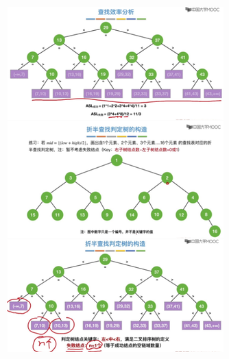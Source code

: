 <!--
 * @Author: D_bxg
 * @Date: 2021-10-29 17:24:48
 * @LastEditors: D_bxg
 * @LastEditTime: 2021-10-29 17:30:56
 * @Description: file content
 * @FilePath: \Ce:\Code\Data-Structures-and-Algorithms\data-structures-and-algorithms\c\4 Algorithm\4.1 Search\4.1.1 Linear\2 BinarySearch\README.md
-->
![ ](image/屏幕截图2021-10-29172409.jpg)
![ ](image/屏幕截图2021-10-29172822.jpg)
![ ](image/屏幕截图021-10-29173021.jpg)

